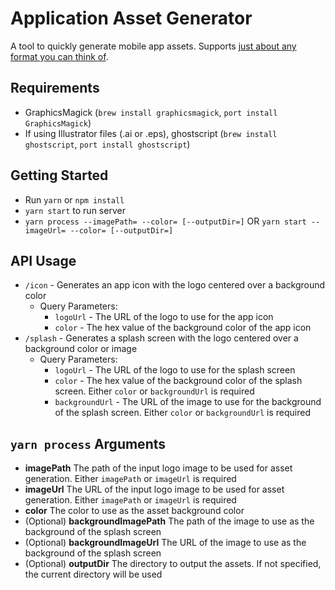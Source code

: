 # Application Asset Generator

A tool to quickly generate mobile app assets. Supports [just about any format you can think of](http://www.graphicsmagick.org/formats.html).

## Requirements

* GraphicsMagick (`brew install graphicsmagick`, `port install GraphicsMagick`)
* If using Illustrator files (.ai or .eps), ghostscript (`brew install ghostscript`, `port install ghostscript`)

## Getting Started

* Run `yarn` or `npm install`
* `yarn start` to run server
* `yarn process --imagePath= --color= [--outputDir=]` OR `yarn start --imageUrl= --color= [--outputDir=]`

## API Usage

* `/icon` - Generates an app icon with the logo centered over a background color
  * Query Parameters:
    * `logoUrl` - The URL of the logo to use for the app icon
    * `color` - The hex value of the background color of the app icon
* `/splash` - Generates a splash screen with the logo centered over a background color or image
  * Query Parameters:
    * `logoUrl` - The URL of the logo to use for the splash screen
    * `color` - The hex value of the background color of the splash screen. Either `color` or `backgroundUrl` is required
    * `backgroundUrl` - The URL of the image to use for the background of the splash screen. Either `color` or `backgroundUrl` is required

## `yarn process` Arguments

* **imagePath** The path of the input logo image to be used for asset generation. Either `imagePath` or `imageUrl` is required
* **imageUrl** The URL of the input logo image to be used for asset generation. Either `imagePath` or `imageUrl` is required
* **color** The color to use as the asset background color
* (Optional) **backgroundImagePath** The path of the image to use as the background of the splash screen
* (Optional) **backgroundImageUrl** The URL of the image to use as the background of the splash screen
* (Optional) **outputDir** The directory to output the assets. If not specified, the current directory will be used
